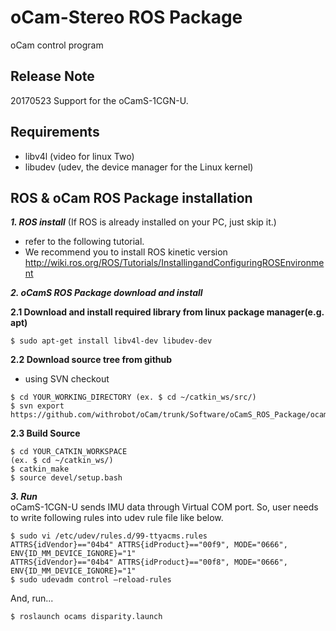 # oCam-Stereo ROS Package
oCam control program

## Release Note
20170523
	Support for the oCamS-1CGN-U.

## Requirements
- libv4l  (video for linux Two)
- libudev (udev, the device manager for the Linux kernel)

## ROS & oCam ROS Package installation
***1. ROS install*** (If ROS is already installed on your PC, just skip it.)</br>
* refer to the following tutorial.
* We recommend you to install ROS kinetic version
http://wiki.ros.org/ROS/Tutorials/InstallingandConfiguringROSEnvironment

***2. oCamS ROS Package download and install***

**2.1 Download and install required library from linux package manager(e.g. apt)**
```
$ sudo apt-get install libv4l-dev libudev-dev
```
**2.2 Download source tree from github**
* using SVN checkout
```
$ cd YOUR_WORKING_DIRECTORY (ex. $ cd ~/catkin_ws/src/)
$ svn export https://github.com/withrobot/oCam/trunk/Software/oCamS_ROS_Package/ocams
```
**2.3 Build Source**
```
$ cd YOUR_CATKIN_WORKSPACE
(ex. $ cd ~/catkin_ws/)
$ catkin_make
$ source devel/setup.bash
```
***3. Run***</br>
oCamS-1CGN-U sends IMU data through Virtual COM port.
So, user needs to write following rules into udev rule file like below.
```
$ sudo vi /etc/udev/rules.d/99-ttyacms.rules
ATTRS{idVendor}=="04b4" ATTRS{idProduct}=="00f9", MODE="0666", ENV{ID_MM_DEVICE_IGNORE}="1"
ATTRS{idVendor}=="04b4" ATTRS{idProduct}=="00f8", MODE="0666", ENV{ID_MM_DEVICE_IGNORE}="1"
$ sudo udevadm control –reload-rules
```
And, run...
```
$ roslaunch ocams disparity.launch
```

